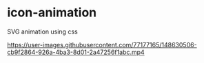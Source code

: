 # icon-animation

SVG animation using css

https://user-images.githubusercontent.com/77177165/148630506-cb9f2864-926a-4ba3-8d01-2a47256f1abc.mp4

